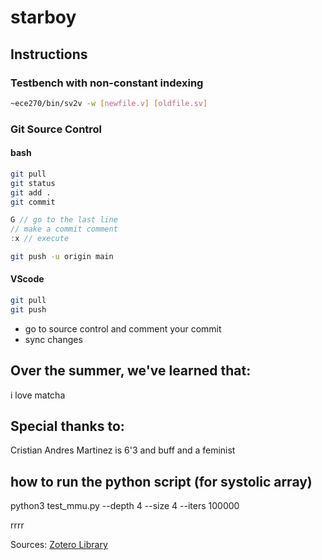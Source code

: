# starboy
## Instructions 
### Testbench with non-constant indexing 
``` bash 
~ece270/bin/sv2v -w [newfile.v] [oldfile.sv] 
```
### Git Source Control 
#### bash 
``` bash 
git pull 
git status 
git add .
git commit 
```
```v
G // go to the last line
// make a commit comment 
:x // execute 
```
``` bash 
git push -u origin main
``` 
#### VScode 
``` bash 
git pull 
git push
```
- go to source control and comment your commit  
- sync changes
## Over the summer, we've learned that: 

i love matcha

## Special thanks to: 

Cristian Andres Martinez is 6'3 and buff and a feminist


## how to run the python script (for systolic array)
python3 test_mmu.py --depth 4 --size 4 --iters 100000

rrrr


Sources: [Zotero Library](https://www.zotero.org/groups/6044707/starboy/library) 
